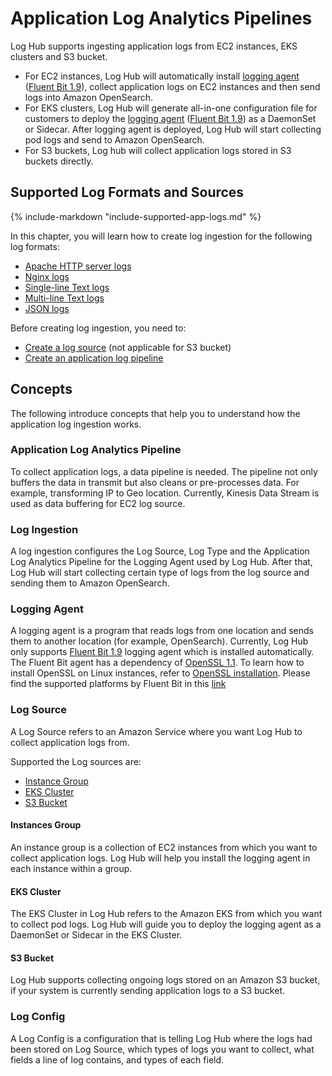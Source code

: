 # Application Log Analytics Pipelines

Log Hub supports ingesting application logs from EC2 instances, EKS clusters and S3 bucket.

- For EC2 instances, Log Hub will automatically install [logging agent](#logging-agent) ([Fluent Bit 1.9][fluent-bit]), collect application logs on EC2 instances and then send logs into Amazon OpenSearch.
- For EKS clusters, Log Hub will generate all-in-one configuration file for customers to deploy the [logging agent](#logging-agent) ([Fluent Bit 1.9][fluent-bit]) as a DaemonSet or Sidecar. After logging agent is deployed, Log Hub will start collecting pod logs and send to Amazon OpenSearch.
- For S3 buckets, Log hub will collect application logs stored in S3 buckets directly.

## Supported Log Formats and Sources
{%
include-markdown "include-supported-app-logs.md"
%}

In this chapter, you will learn how to create log ingestion for the following log formats:

- [Apache HTTP server logs](./apache.md)
- [Nginx logs](./nginx.md)
- [Single-line Text logs](./single-line-text.md)
- [Multi-line Text logs](./multi-line-text.md)
- [JSON logs](./json.md)

Before creating log ingestion, you need to:

- [Create a log source](./create-log-source.md) (not applicable for S3 bucket)
- [Create an application log pipeline](./create-applog-pipeline.md)
  
## Concepts

The following introduce concepts that help you to understand how the application log ingestion works.

### Application Log Analytics Pipeline

To collect application logs, a data pipeline is needed. The pipeline not only buffers the data in transmit but also cleans or pre-processes data. For example, transforming IP to Geo location. Currently, Kinesis Data Stream is used as data buffering for EC2 log source.

### Log Ingestion
A log ingestion configures the Log Source, Log Type and the Application Log Analytics Pipeline for the Logging Agent used by Log Hub.
After that, Log Hub will start collecting certain type of logs from the log source and sending them to Amazon OpenSearch.

### Logging Agent
A logging agent is a program that reads logs from one location and sends them to another location (for example, OpenSearch). 
Currently, Log Hub only supports [Fluent Bit 1.9][fluent-bit] logging agent which is installed automatically. The Fluent Bit agent has a dependency of [OpenSSL 1.1][open-ssl]. To learn how to install OpenSSL on Linux instances, refer to [OpenSSL installation](../resources/open-ssl.md). Please find the supported platforms by Fluent Bit in this [link](supported-platforms)

### Log Source
A Log Source refers to an Amazon Service where you want Log Hub to collect application logs from.

Supported the Log sources are:

* [Instance Group](#instances-group)
* [EKS Cluster](#eks-cluster) 
* [S3 Bucket](#s3-bucket)

#### Instances Group

An instance group is a collection of EC2 instances from which you want to collect application logs. Log Hub will help you install the logging agent in each instance within a group.

#### EKS Cluster

The EKS Cluster in Log Hub refers to the Amazon EKS from which you want to collect pod logs. Log Hub will guide you to deploy the logging agent as a DaemonSet or Sidecar in the EKS Cluster.

#### S3 Bucket

Log Hub supports collecting ongoing logs stored on an Amazon S3 bucket, if your system is currently sending application logs to a S3 bucket.

### Log Config

A Log Config is a configuration that is telling Log Hub where the logs had been stored on Log Source, which types of logs you want to collect, what fields a line of log contains, and types of each field. 


[fluent-bit]: https://docs.fluentbit.io/manual/
[open-ssl]: https://www.openssl.org/source/
[supported-platforms]: https://docs.fluentbit.io/manual/installation/supported-platforms
